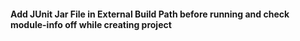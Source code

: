 #### Add JUnit Jar File in External Build Path before running and check module-info off while creating project